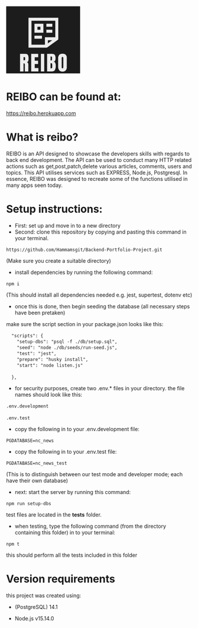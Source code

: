 #                                <img src="reibo.png" alt="drawing" width="200"/>

# REIBO can be found at:
https://reibo.herokuapp.com

# What is reibo?

REIBO is an API designed to showcase the developers skills with regards to back end development. The API
can be used to conduct many HTTP related actions such as get,post,patch,delete various articles, comments, users and topics. This API utilises services such as EXPRESS, Node.js, Postgresql. In essence, REIBO was designed to recreate some of the functions utilised in many apps seen today.

# Setup instructions:

- First: set up and move in to a new directory
- Second: clone this repository by copying and pasting this command in your terminal.
```
https://github.com/Hammamsgit/Backend-Portfolio-Project.git 

```

(Make sure you create a suitable directory)


- install dependencies by running the following command:
```
npm i

```
(This should install all dependencies needed e.g. jest, supertest, dotenv etc)

- once this is done, then begin seeding the database
(all necessary steps have been pretaken)

make sure the script section in your package.json looks like this:

```
  "scripts": {
    "setup-dbs": "psql -f ./db/setup.sql",
    "seed": "node ./db/seeds/run-seed.js",
    "test": "jest",
    "prepare": "husky install",
    "start": "node listen.js"
  
  },
  ```

- for security purposes, create two .env.* files in your directory.
the file names should look like this:

``` 
.env.development

.env.test
```
- copy the following in to your .env.development file:
```
PGDATABASE=nc_news
```
- copy the following in to your .env.test file:
```
PGDATABASE=nc_news_test
```
(This is to distinguish between our test mode and developer mode; each have their own database)



- next: start the server by running this command:

``` 
npm run setup-dbs

```
test files are located in the __tests__ folder.
- when testing, type the following command (from the directory containing this folder) in to your terminal:
```
npm t

```
this should perform all the tests included in this folder


# Version requirements

this project was created using:

 - (PostgreSQL) 14.1 

 - Node.js v15.14.0






